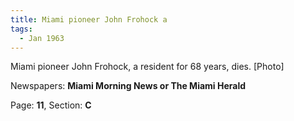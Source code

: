 ```yaml
---  
title: Miami pioneer John Frohock a  
tags:  
  - Jan 1963  
---  
```

  
Miami pioneer John Frohock, a resident for 68 years, dies. [Photo]  
  
Newspapers: **Miami Morning News or The Miami Herald**  
  
Page: **11**, Section: **C** 

